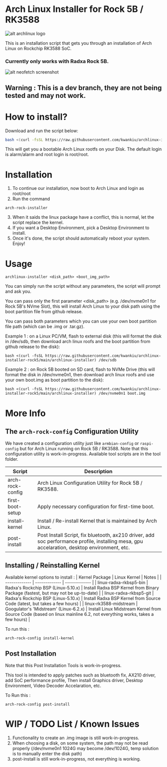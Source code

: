 # Arch Linux Installer for Rock 5B / RK3588
![alt archlinux logo](https://upload.wikimedia.org/wikipedia/commons/thumb/7/73/Archlinux-logo-inverted-version.png/500px-Archlinux-logo-inverted-version.png)

This is an installation script that gets you through an installation of Arch Linux on Rockchip RK3588 SoC.

### Currently only works with Radxa Rock 5B.

![alt neofetch screenshot](https://i.imgur.com/3ynZCthl.png)

## Warning : This is a dev branch, they are not being tested and may not work.

# How to install?
Download and run the script below:
 ```bash
bash <(curl -fsSL https://raw.githubusercontent.com/kwankiu/archlinux-installer-rock5/dev/archlinux-installer)
```

This will get you a bootable Arch Linux rootfs on your Disk. The default login is alarm/alarm and root login is root/root.

# Installation

1. To continue our installation, now boot to Arch Linux and login as root/root
2. Run the command
```
arch-rock-installer
```
3. When it saids the linux package have a conflict, this is normal, let the script replace the kernel.
4. If you want a Desktop Environment, pick a Desktop Environment to install.
5. Once it's done, the script should automatically reboot your system. Enjoy!

# Usage

```
archlinux-installer <disk_path> <boot_img_path>
```

You can simply run the script without any parameters, the script will prompt and ask you.

You can pass only the first parameter <disk_path> (e.g. /dev/nvme0n1 for Rock 5B's NVme Slot), this will install Arch Linux to your disk path using the boot partition file from github release.

You can pass both parameters which you can use your own boot partition file path (which can be .img or .tar.gz).

Example 1 : on a Linux PC/VM, flash to external disk (this will format the disk in /dev/sdb, then download arch linux roofs and the boot partition from github release to the disk): 

```
bash <(curl -fsSL https://raw.githubusercontent.com/kwankiu/archlinux-installer-rock5/main/archlinux-installer) /dev/sdb
```

Example 2 : on Rock 5B booted on SD card, flash to NVMe Drive (this will format the disk in /dev/nvme0n1, then download arch linux roofs and use your own boot.img as boot partition to the disk): 

```
bash <(curl -fsSL https://raw.githubusercontent.com/kwankiu/archlinux-installer-rock5/main/archlinux-installer) /dev/nvme0n1 boot.img
```

# More Info

## The `arch-rock-config` Configuration Utility
We have created a configuration utility just like `armbian-config` or `raspi-config` but for Arch Linux running on Rock 5B / RK3588.
Note that this configuration utility is work-in-progress.
Available tool scripts are in the tool folder.

| Script | Description |
| ------------- | ------------- |
| arch-rock-config | Arch Linux Configuration Utility for Rock 5B / RK3588. |
| first-boot-setup | Apply necessary configuration for first-time boot. |
| install-kernel | Install / Re-install Kernel that is maintained by Arch Linux. |
| post-install | Post Install Script, fix bluetooth, ax210 driver, add soc performance profile, installing mesa, gpu accelaration, desktop environment, etc. |

## Installing / Reinstalling Kernel

Available kernel options to install : 
| Kernel Package  | Linux Kernel | Notes |
| ------------- | ------------- | ------------- |
| linux-radxa-rkbsp5-bin | Radxa's Rockchip BSP (Linux-5.10.x) | Install Radxa BSP Kernel from Binary Package (fastest, but may not be up-to-date) |
| linux-radxa-rkbsp5-git | Radxa's Rockchip BSP (Linux-5.10.x) | Install Radxa BSP Kernel from Source Code (latest, but takes a few hours) |
| linux-rk3588-midstream | Googulator's 'Midstream' (Linux-6.2.x) | Install Linux Midstream Kernel from Source Code (based on linux mainline 6.2, not everything works, takes a few hours) |

To run this :
```
arch-rock-config install-kernel
```

## Post Installation 
Note that this Post Installation Tools is work-in-progress.

This tool is intended to apply patches such as bluetooth fix, AX210 driver, add SoC performance profile, Then install Graphics driver, Desktop Environment, Video Decoder Accelaration, etc.

To Run this :
```
arch-rock-config post-install
```

# WIP / TODO List / Known Issues
1. Functionality to create an .img image is still work-in-progress.
2. When choosing a disk, on some system, the path may not be read properly (/dev/nvme0n1 1024G may become /dev/1024G, temp solution is to manually enter the disk path)
3. post-install is still work-in-progress, not everything is working.


